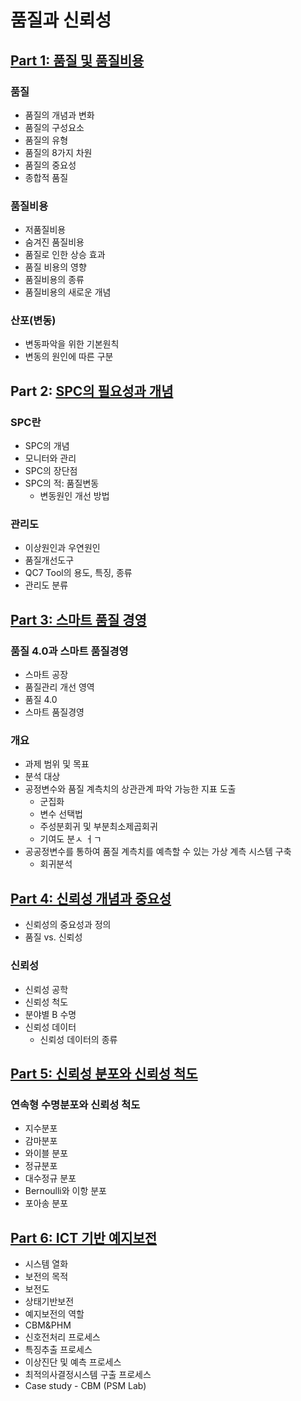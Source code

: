 # 품질과 신뢰성
## [Part 1: 품질 및 품질비용](https://github.com/hchoi256/lg-ai-auto-driving-radar-sensor/blob/main/quality-credibility/%ED%92%88%EC%A7%88-%ED%92%88%EC%A7%88%EB%B9%84%EC%9A%A9.md)
### 품질
- 품질의 개념과 변화
- 품질의 구성요소
- 품질의 유형
- 품질의 8가지 차원
- 품질의 중요성
- 종합적 품질
### 품질비용
- 저품질비용
- 숨겨진 품질비용
- 품질로 인한 상승 효과
- 품질 비용의 영향
- 품질비용의 종류
- 품질비용의 새로운 개념
### 산포(변동)
- 변동파악을 위한 기본원칙
- 변동의 원인에 따른 구분

## Part 2: [SPC의 필요성과 개념](https://github.com/hchoi256/lg-ai-auto-driving-radar-sensor/blob/main/quality-credibility/SPC.md)
### SPC란
- SPC의 개념
- 모니터와 관리
- SPC의 장단점
- SPC의 적: 품질변동
  - 변동원인 개선 방법
### 관리도
- 이상원인과 우연원인
- 품질개선도구
- QC7 Tool의 용도, 특징, 종류
- 관리도 분류

## [Part 3: 스마트 품질 경영](https://github.com/hchoi256/lg-ai-auto-driving-radar-sensor/blob/main/quality-credibility/%EC%8A%A4%EB%A7%88%ED%8A%B8-%ED%92%88%EC%A7%88-%EA%B2%BD%EC%98%81.md)
### 품질 4.0과 스마트 품질경영
- 스마트 공장
- 품질관리 개선 영역
- 품질 4.0
- 스마트 품질경영
### 개요
- 과제 범위 및 목표
- 분석 대상
- 공정변수와 품질 계측치의 상관관계 파악 가능한 지표 도출
  - 군집화
  - 변수 선택법
  - 주성분회귀 및 부분최소제곱회귀
  - 기여도 분ㅅ ㅓㄱ
- 공공정변수를 통하여 품질 계측치를 예측할 수 있는 가상 계측 시스템 구축
  - 회귀분석

## [Part 4: 신뢰성 개념과 중요성](https://github.com/hchoi256/lg-ai-auto-driving-radar-sensor/blob/main/quality-credibility/%EC%8B%A0%EB%A2%B0%EC%84%B1-%EA%B0%9C%EB%85%90-%EC%A4%91%EC%9A%94%EC%84%B1.md)
- 신뢰성의 중요성과 정의
- 품질 vs. 신뢰성
### 신뢰성
- 신뢰성 공학
- 신뢰성 척도
- 분야별 B 수명
- 신뢰성 데이터
  - 신뢰성 데이터의 종류

## [Part 5: 신뢰성 분포와 신뢰성 척도](https://github.com/hchoi256/lg-ai-auto-driving-radar-sensor/blob/main/quality-credibility/%EC%8B%A0%EB%A2%B0%EC%84%B1-%EB%B6%84%ED%8F%AC-%EC%B2%99%EB%8F%84.md)
### 연속형 수명분포와 신뢰성 척도
- 지수분포
- 감마분포
- 와이블 분포
- 정규분포
- 대수정규 분포
- Bernoulli와 이항 분포
- 포아송 분포

## [Part 6: ICT 기반 예지보전](https://github.com/hchoi256/lg-ai-auto-driving-radar-sensor/blob/main/quality-credibility/ict-%EC%98%88%EC%A7%80%EB%B3%B4%EC%A0%84.md)
- 시스템 열화
- 보전의 목적
- 보전도
- 상태기반보전
- 예지보전의 역할
- CBM&PHM
- 신호전처리 프로세스
- 특징추출 프로세스
- 이상진단 및 예측 프로세스
- 최적의사결정시스템 구출 프로세스
- Case study - CBM (PSM Lab)


